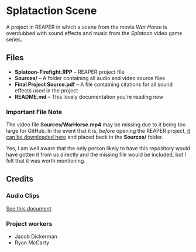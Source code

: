 # Splataction Scene

A project in REAPER in which a scene from the movie *War Horse* is overdubbed with sound effects and music from the *Splatoon* video game series.  

## Files

- **Splatoon-Firefight.RPP** – REAPER project file  
- **Sources/** – A folder containing all audio and video source files  
- **Final Project Source.pdf** – A file containing citations for all sound effects used in the project  
- **README.md** – This lovely documentation you're reading now  

### **Important File Note**

The video file **Sources/WarHorse.mp4** may be missing due to it being too large for GitHub. In the event that it is, *before* opening the REAPER project, [it can be downloaded here](https://drive.google.com/file/d/1JuwJmSem0vOkpOGD8EA5Cn4TST62TDVV/view?usp=share_link) and placed back in the **Sources/** folder.  

Yes, I am well aware that the only person likely to have this repository would have gotten it from us directly and the missing file would be included, but I felt that it was worth mentioning.

## Credits
### Audio Clips

[See this document](https://docs.google.com/document/d/1wEbnLJubji1ul-f2uRs3XQVbQ-9M1t0JbjyX-5VqJYY/edit#)  

### Project workers
- Jacob Dickerman  
- Ryan McCarty